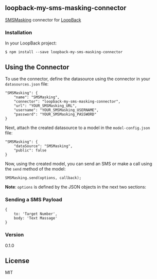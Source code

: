 ## loopback-my-sms-masking-connector

[SMSMasking](http://www.mysmsmasking.com/) connector for [LoopBack](http://www.loopback.io)

### Installation

In your LoopBack project:
    
    $ npm install --save loopback-my-sms-masking-connector

## Using the Connector
To use the connector, define the datasource using the connector in your `datasources.json` file:
    
    "SMSMasking": {
        "name": "SMSMasking",
        "connector": "loopback-my-sms-masking-connector",
        "url": "YOUR_SMSMasking_URL",
        "username": "YOUR_SMSMasking_USERNAME",
        "password": "YOUR_SMSMasking_PASSWORD"
    }
  
Next, attach the created datasource to a model in the `model-config.json` file:

    "SMSMasking": {
        "dataSource": "SMSMasking",
        "public": false
    }
    
Now, using the created model, you can send an SMS or make a call using the `send` method of the model:
    
    SMSMasking.send(options, callback);
    
**Note**: `options` is defined by the JSON objects in the next two sections:

### Sending a SMS Payload
    {
        to: 'Target Number',
        body: 'Text Massage'
    }

### Version
0.1.0

License
----

MIT